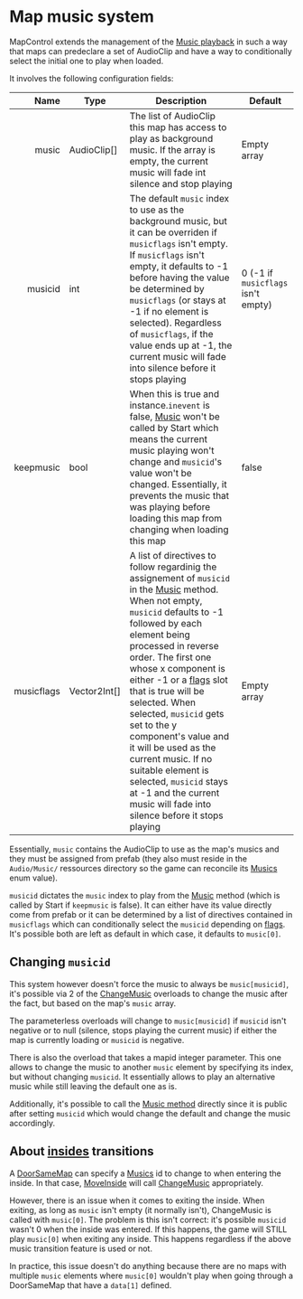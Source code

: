 # Map music system
MapControl extends the management of the [Music playback](../General%20systems/Music%20playback.md) in such a way that maps can predeclare a set of AudioClip and have a way to conditionally select the initial one to play when loaded.

It involves the following configuration fields:

|Name|Type|Description|Default|
|---:|----|----------|-------|
|music|AudioClip[]|The list of AudioClip this map has access to play as background music. If the array is empty, the current music will fade int silence and stop playing|Empty array|
|musicid|int|The default `music` index to use as the background music, but it can be overriden if `musicflags` isn't empty. If `musicflags` isn't empty, it defaults to -1 before having the value be determined by `musicflags` (or stays at -1 if no element is selected). Regardless of `musicflags`, if the value ends up at -1, the current music will fade into silence before it stops playing|0 (-1 if `musicflags` isn't empty)|
|keepmusic|bool|When this is true and instance.`inevent` is false, [Music](Init%20methods/Music.md) won't be called by Start which means the current music playing won't change and `musicid`'s value won't be changed. Essentially, it prevents the music that was playing before loading this map from changing when loading this map|false|
|musicflags|Vector2Int[]|A list of directives to follow regardinig the assignement of `musicid` in the [Music](Init%20methods/Music.md) method. When not empty, `musicid` defaults to -1 followed by each element being processed in reverse order. The first one whose x component is either -1 or a [flags](../Flags%20arrays/flags.md) slot that is true will be selected. When selected, `musicid` gets set to the y component's value and it will be used as the current music. If no suitable element is selected, `musicid` stays at -1 and the current music will fade into silence before it stops playing|Empty array|

Essentially, `music` contains the AudioClip to use as the map's musics and they must be assigned from prefab (they also must reside in the `Audio/Music/` ressources directory so the game can reconcile its [Musics](../Enums%20and%20IDs/Musics.md) enum value).

`musicid` dictates the `music` index to play from the [Music](Init%20methods/Music.md) method (which is called by Start if `keepmusic` is false). It can either have its value directly come from prefab or it can be determined by a list of directives contained in `musicflags` which can conditionally select the `musicid` depending on [flags](../Flags%20arrays/flags.md). It's possible both are left as default in which case, it defaults to `music[0]`.

## Changing `musicid`
This system however doesn't force the music to always be `music[musicid]`, it's possible via 2 of the [ChangeMusic](../General%20systems/Music%20playback.md#changemusic) overloads to change the music after the fact, but based on the map's `music` array.

The parameterless overloads will change to `music[musicid]` if `musicid` isn't negative or to null (silence, stops playing the current music) if either the map is currently loading or `musicid` is negative.

There is also the overload that takes a mapid integer parameter. This one allows to change the music to another `music` element by specifying its index, but without changing `musicid`. It essentially allows to play an alternative music while still leaving the default one as is.

Additionally, it's possible to call the [Music method](Init%20methods/Music.md) directly since it is public after setting `musicid` which would change the default and change the music accordingly.

## About [insides](./Insides.md) transitions
A [DoorSameMap](../Entities/NPCControl/ObjectTypes/DoorSameMap.md) can specify a [Musics](../Enums%20and%20IDs/Musics.md) id to change to when entering the inside. In that case, [MoveInside](Insides.md#moveinside) will call [ChangeMusic](../General%20systems/Music%20playback.md#changemusic) appropriately.

However, there is an issue when it comes to exiting the inside. When exiting, as long as `music` isn't empty (it normally isn't), ChangeMusic is called with `music[0]`. The problem is this isn't correct: it's possible `musicid` wasn't 0 when the inside was entered. If this happens, the game will STILL play `music[0]` when exiting any inside. This happens regardless if the above music transition feature is used or not.

In practice, this issue doesn't do anything because there are no maps with multiple `music` elements where `music[0]` wouldn't play when going through a DoorSameMap that have a `data[1]` defined.
